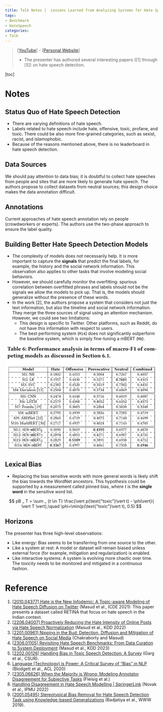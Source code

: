 ```yaml
---
title: Talk Notes |  Lessons Learned from Analyzing Systems for Hate Speech Detection and Bias Mitigation by Sarah Masud
tags: 
- Benchmark
- HateSpeech
categories:
- Talk
---
```


> [[YouTube](https://www.youtube.com/watch?v=VaZ-YlOs1RI)] - [[Personal Website](https://sara-02.github.io/)]
>
> - The presenter has authored several interesting papers ([1] through [5]) on hate speech detection.

[toc]

# Notes

## Status Quo of Hate Speech Detection

- There are varying definitions of hate speech.
- Labels related to hate speech include hate, offensive, toxic, profane, and toxic. There could be also more fine-grained categories, such as sexist, racist, and islamophobic.
- Because of the reasons mentioned above, there is no leaderboard in hate speech detection.

## Data Sources

We should pay attention to data bias; it is doubtful to collect hate speeches from people and sites that are more likely to generate hate speech. The authors propose to collect datasets from neutral sources; this design choice makes the data annotation difficult.

## Annotations

Current approaches of hate speech annotation rely on people (crowdworkers or experts). The authors use the two-phase approach to ensure the label quality.

## Building Better Hate Speech Detection Models

- The complexity of models does not necessarily help. It is more important to capture the **signals** that predict the final labels, for example, the history and the social network information. This observation also applies to other tasks that involve modeling social behaviors.
- However, we should carefully monitor the overfitting: spurious correlation between overfitted phrases and labels should not be the signals we allow the models to pick up. That is, the models should generalize without the presence of these words.
- In the work [2], the authors propose a system that considers not just the text information, but also the timeline and social network information. They merge the three sources of signal using an attention mechanism. However, we could see two limitations:
    - This design is specific to Twitter. Other platforms, such as Reddit, do not have this information with respect to users.
    - The best performing system (`M14`) does not significantly outperform the baseline system, which is simply fine-tuning a mBERT (`M8`).

![image-20230925174150642](https://raw.githubusercontent.com/guanqun-yang/remote-images/master/2023/09/upgit_20230925_1695678110.png)

## Lexical Bias

- Replacing the bias sensitive words with more general words is likely shift the bias towards the WordNet ancestors. This hypothesis could be supported by a measurement called pinned bias, where $t$ is the **single word**  in the sensitive word list.

$$
pB _ T  = \sum _ {t \in T} \frac{\vert p(\text{"toxic"}\vert t) - \phi\vert}{ \vert T \vert},\quad \phi=\min(p(\text{"toxic"}\vert t), 0.5)
$$

## Horizons

The presenter has three high-level observations:

- Like energy: Bias seems to be transferring from one source to the other.
- Like a system at rest: A model or dataset will remain biased unless external force (for example, mitigation and regularization) is enabled.
- Like interactive systems: A system is evolving more chaotic over time. The toxicity needs to be monitored and mitigated in a continuous fashion.

# Reference

1. [[2010.04377] Hate is the New Infodemic: A Topic-aware Modeling of Hate Speech Diffusion on Twitter](https://arxiv.org/abs/2010.04377) (Masud et al., ICDE 2021): This paper presents a dataset called RETINA that focus on hate speech in the Indian context.
2. [[2206.04007] Proactively Reducing the Hate Intensity of Online Posts via Hate Speech Normalization](https://arxiv.org/abs/2206.04007) (Masud et al., KDD 2022)
3. [[2201.00961] Nipping in the Bud: Detection, Diffusion and Mitigation of Hate Speech on Social Media](https://arxiv.org/abs/2201.00961) (Chakraborty and Masud)
4. [[2306.01105] Revisiting Hate Speech Benchmarks: From Data Curation to System Deployment](https://arxiv.org/abs/2306.01105) (Masud et al., KDD 2023)
5. [[2202.00126] Handling Bias in Toxic Speech Detection: A Survey](https://arxiv.org/abs/2202.00126) (Garg et al., CSUR).
6. [Language (Technology) is Power: A Critical Survey of “Bias” in NLP](https://aclanthology.org/2020.acl-main.485) (Blodgett et al., ACL 2020)
7. [[2305.06626] When the Majority is Wrong: Modeling Annotator Disagreement for Subjective Tasks](https://arxiv.org/abs/2305.06626) (Fleisig et al.)
8. [Handling Disagreement in Hate Speech Modelling | SpringerLink](https://link.springer.com/chapter/10.1007/978-3-031-08974-9_54) (Novak et al., IPMU 2022)
9. [[2001.05495] Stereotypical Bias Removal for Hate Speech Detection Task using Knowledge-based Generalizations](https://arxiv.org/abs/2001.05495) (Badjatiya et al., WWW 2019).
